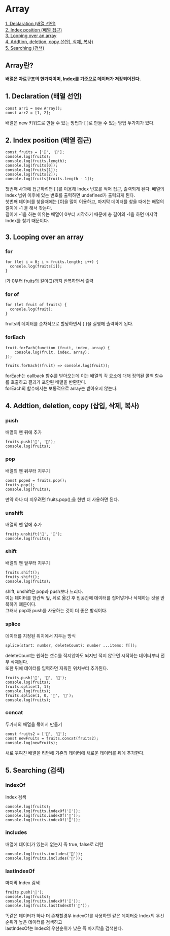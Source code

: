 # Array
[1. Declaration (배열 선언)](#1-declaration-%EB%B0%B0%EC%97%B4-%EC%84%A0%EC%96%B8)  
[2. Index position (배열 접근)](#2-index-position-%EB%B0%B0%EC%97%B4-%EC%A0%91%EA%B7%BC)  
[3. Looping over an array](#3-looping-over-an-array)  
[4. Addtion, deletion, copy (삽입, 삭제, 복사)](#4-addtion-deletion-copy-%EC%82%BD%EC%9E%85-%EC%82%AD%EC%A0%9C-%EB%B3%B5%EC%82%AC)  
[5. Searching (검색)](#5-searching-%EA%B2%80%EC%83%89)  

## Array란?
**배열은 자료구조의 한가지이며, Index를 기준으로 데이터가 저장되어진다.**

## 1. Declaration (배열 선언)
```
const arr1 = new Array();
const arr2 = [1, 2];
```
배열은 new 키워드로 만들 수 있는 방법과 [ ]로 만들 수 있는 방법 두가지가 있다.

## 2. Index position (배열 접근)
```
const fruits = ['🍎', '🍌'];
console.log(fruits);
console.log(fruits.length);
console.log(fruits[0]);
console.log(fruits[1]);
console.log(fruits[2]);
console.log(fruits[fruits.length - 1]);
```
첫번째 사과에 접근하려면 [ ]를 이용해 Index 번호를 적어 접근, 출력되게 된다. 
배열의 Index 범위 이후에 있는 번호를 출력하면 undefined가 출력되게 된다.  
첫번째 데이터를 찾을때에는 [0]을 많이 이용하고, 마지막 데이터를 찾을 때에는 배열의 길이에 -1 을 해서 찾는다.  
길이에 -1을 하는 이유는 배열이 0부터 시작하기 때문에 총 길이의 -1을 하면 마지막 Index를 찾기 때문이다.  

## 3. Looping over an array

### for
```
for (let i = 0; i < fruits.length; i++) {
  console.log(fruits[i]);
}
```
i가 0부터 fruits의 길이(2)까지 반복하면서 출력  

### for of
```
for (let fruit of fruits) {
  console.log(fruit);
}
```
fruits의 데이터를 순차적으로 할당하면서 { }을 실행해 출력하게 된다.  

### forEach
```
fruit.forEach(function (fruit, index, array) {
    console.log(fruit, index, array);
});
```
```
fruits.forEach((fruit) => console.log(fruit));
```
forEach는 callback 함수를 받아오는데 이는 배열의 각 요소에 대해 정의된 콜백 함수를 호출하고 결과가 포함된 배열을 반환한다.  
forEach의 함수에서는 보통적으로 array는 받아오지 않는다.  

## 4. Addtion, deletion, copy (삽입, 삭제, 복사)
### push
배열의 맨 뒤에 추가
```
fruits.push('🍓', '🍑');
console.log(fruits);
```
### pop
배열의 맨 뒤부터 지우기
```
const poped = fruits.pop();
fruits.pop();
console.log(fruits);
```
만약 하나 더 지우려면 fruits.pop();을 한번 더 사용하면 된다.  

### unshift
배열의 맨 앞에 추가
```
fruits.unshift('🍓', '🍋');
console.log(fruits);
```

### shift
배열의 맨 앞부터 지우기
```
fruits.shift();
fruits.shift();
console.log(fruits);
```

shift, unshift은 pop과 push보다 느리다.  
이는 데이터를 한칸씩 앞, 뒤로 옮긴 후 빈공간에 데이터를 집어넣거나 삭제하는 것을 반복하기 떄문이다.  
그래서 pop과 push를 사용하는 것이 더 좋은 방식이다.  

### splice
데이터를 지정된 위치에서 지우는 방식
```
splice(start: number, deleteCount?: number ...items: T[]);
```
deleteCount는 원하는 갯수를 적지않아도 되지만 적지 않으면 시작하는 데이터부터 전부 삭제된다.  
또한 뒤에 데이터를 입력하면 지워진 위치부터 추가된다.  
```
fruits.push('🍓', '🍑', '🍋');
console.log(fruits);
fruits.splice(1, 1);
console.log(fruits);
fruits.splice(1, 0, '🍏', '🍉');
console.log(fruits);
```
### concat
두가지의 배열을 묶어서 만들기
```
const fruits2 = ['🍐', '🥥'];
const newFruits = fruits.concat(fruits2);
console.log(newFruits);
```
새로 묶여진 배열을 리턴해 기존의 데이터에 새로운 데이터를 뒤에 추가한다.  

## 5. Searching (검색)
### indexOf
Index 검색
```
console.log(fruits);
console.log(fruits.indexOf('🍎'));
console.log(fruits.indexOf('🍉'));
console.log(fruits.indexOf('🥥'));
```
### includes
배열에 데이터가 있는지 없는지 즉 true, false로 리턴
```
console.log(fruits.includes('🍉'));
console.log(fruits.includes('🥥'));
```
### lastIndexOf
마지막 Index 검색
```
fruits.push('🍎');
console.log(fruits);
console.log(fruits.indexOf('🍎'));
console.log(fruits.lastIndexOf('🍎'));
```
똑같은 데이터가 하나 더 존재할경우 indexOf를 사용하면 같은 데이터중 Index의 우선순위가 높은 데이터를 검색하고  
lastIndexOf는 Index의 우선순위가 낮은 즉 마지막을 검색한다.  
